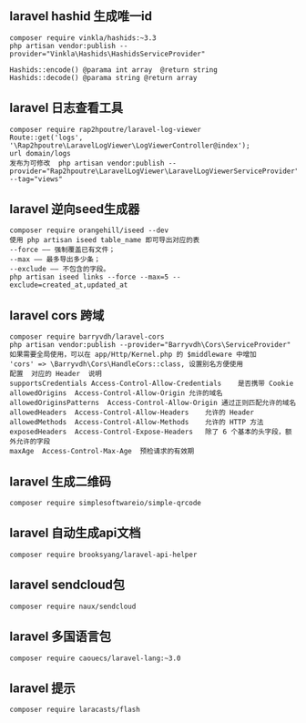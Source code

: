 ## laravel hashid 生成唯一id 
```
composer require vinkla/hashids:~3.3
php artisan vendor:publish --provider="Vinkla\Hashids\HashidsServiceProvider"

Hashids::encode() @parama int array  @return string
Hashids::decode() @parama string @return array 
```


## laravel 日志查看工具
```
composer require rap2hpoutre/laravel-log-viewer
Route::get('logs', '\Rap2hpoutre\LaravelLogViewer\LogViewerController@index');
url domain/logs
发布为可修改  php artisan vendor:publish --provider="Rap2hpoutre\LaravelLogViewer\LaravelLogViewerServiceProvider" --tag="views"
```

## laravel 逆向seed生成器
```
composer require orangehill/iseed --dev
使用 php artisan iseed table_name 即可导出对应的表
--force —— 强制覆盖已有文件；
--max —— 最多导出多少条；
--exclude —— 不包含的字段。
php artisan iseed links --force --max=5 --exclude=created_at,updated_at
```

## laravel cors 跨域
```
composer require barryvdh/laravel-cors
php artisan vendor:publish --provider="Barryvdh\Cors\ServiceProvider"
如果需要全局使用，可以在 app/Http/Kernel.php 的 $middleware 中增加 
'cors' => \Barryvdh\Cors\HandleCors::class, 设置别名方便使用
配置	对应的 Header	说明
supportsCredentials	Access-Control-Allow-Credentials	是否携带 Cookie
allowedOrigins	Access-Control-Allow-Origin	允许的域名
allowedOriginsPatterns	Access-Control-Allow-Origin	通过正则匹配允许的域名
allowedHeaders	Access-Control-Allow-Headers	允许的 Header
allowedMethods	Access-Control-Allow-Methods	允许的 HTTP 方法
exposedHeaders	Access-Control-Expose-Headers	除了 6 个基本的头字段，额外允许的字段
maxAge	Access-Control-Max-Age	预检请求的有效期
```

## laravel 生成二维码
```$xslt
composer require simplesoftwareio/simple-qrcode
```

## laravel 自动生成api文档
```$xslt
composer require brooksyang/laravel-api-helper

```

## laravel sendcloud包
```$xslt
composer require naux/sendcloud
```

## laravel 多国语言包
```$xslt
composer require caouecs/laravel-lang:~3.0
```

## laravel 提示
```$xslt
composer require laracasts/flash
```

